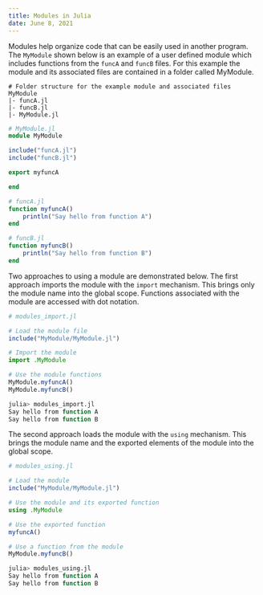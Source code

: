 ```yaml
---
title: Modules in Julia
date: June 8, 2021
---
```


Modules help organize code that can be easily used in another program. The `MyModule` shown below is an example of a user defined module which includes functions from the `funcA` and `funcB` files. For this example the module and its associated files are contained in a folder called MyModule.

```
# Folder structure for the example module and associated files
MyModule
|- funcA.jl
|- funcB.jl
|- MyModule.jl
```

```julia
# MyModule.jl
module MyModule

include("funcA.jl")
include("funcB.jl")

export myfuncA

end
```

```julia
# funcA.jl
function myfuncA()
    println("Say hello from function A")
end

# funcB.jl
function myfuncB()
    println("Say hello from function B")
end
```

Two approaches to using a module are demonstrated below. The first approach imports the module with the `import` mechanism. This brings only the module name into the global scope. Functions associated with the module are accessed with dot notation.

```julia
# modules_import.jl

# Load the module file
include("MyModule/MyModule.jl")

# Import the module
import .MyModule

# Use the module functions
MyModule.myfuncA()
MyModule.myfuncB()
```

```julia
julia> modules_import.jl
Say hello from function A
Say hello from function B
```

The second approach loads the module with the `using` mechanism. This brings the module name and the exported elements of the module into the global scope.

```julia
# modules_using.jl

# Load the module
include("MyModule/MyModule.jl")

# Use the module and its exported function
using .MyModule

# Use the exported function
myfuncA()

# Use a function from the module
MyModule.myfuncB()
```

```julia
julia> modules_using.jl
Say hello from function A
Say hello from function B
```